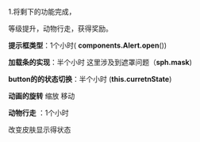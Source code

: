 1.将剩下的功能完成，

等级提升，动物行走，获得奖励。

**提示框类型**：1个小时(  **components.Alert.open**())

**加载条的实现**：半个小时 这里涉及到遮罩问题（**sph.mask**)

**button的的状态切换**：半个小时 (**this.curretnState**)

**动画的旋转** 缩放 移动 

**动物行走** ：1个小时

改变皮肤显示得状态


